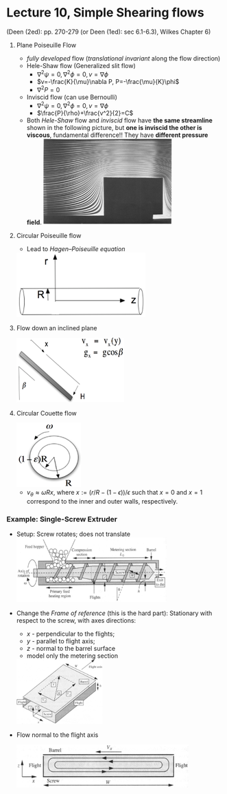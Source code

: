 # Lecture 10, Simple Shearing flows

(Deen (2ed): pp. 270-279 (or Deen (1ed): sec 6.1-6.3), Wilkes Chapter 6)

1. Plane Poiseuille Flow
    * *fully developed* flow (*translational invariant* along the flow direction)
    * Hele-Shaw flow (Generalized slit flow) 
        * $\nabla^2\psi=0, \nabla^2\phi=0, v=\nabla\phi$
        * $v=-\frac{K}{\mu}\nabla P, P=-\frac{\mu}{K}\phi$
        * $\nabla^2 P = 0$
    * Inviscid flow (can use Bernoulli)
        * $\nabla^2\psi=0, \nabla^2\phi=0, v=\nabla\phi$
        * $\frac{P}{\rho}+\frac{v^2}{2}=C$
    * Both *Hele-Shaw* flow and *inviscid* flow have **the same streamline** shown in the following picture, but **one is inviscid the other is viscous**, fundamental difference!! They have **different pressure field**.
        <img src="slit_flow.png" width="300px" height="200px"/>
2. Circular Poiseuille flow   
    * Lead to *Hagen–Poiseuille equation*
        
     <img src="pipe_flow.png" width="300px" height="150px"/>
3. Flow down an inclined plane
        
     <img src="inclined_plane_flow.png" width="250px" height="150px"/>   
4. Circular Couette flow

     <img src="circular_couette_flow.png" width="150px" height="150px"/>   

    * $v_\theta\approx \omega R x,$ where $x:=(r/R - (1-\epsilon))/\epsilon$ such that $x=0$ and $x=1$ correspond to the inner and outer walls, respectively.

### Example: Single-Screw Extruder 

* Setup: Screw rotates; does not translate 
    <img src="screw_extruder.png" width="350px" height="150px"/>
* Change the *Frame of reference* (this is the hard part): Stationary with respect to the screw, with axes directions: 
    * $x$ - perpendicular to the flights; 
    * $y$ - parallel to flight axis;
    * $z$ - normal to the barrel surface
    * model only the metering section
    
    <img src="screw_extruder_frame_change.png" width="200px" height="150px"/>
* Flow normal to the flight axis

    <img src="screw_extruder_normal.png" width="400px" height="100px"/>